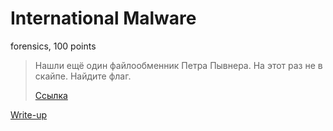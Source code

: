 # International Malware

forensics, 100 points

> Нашли ещё один файлообменник Петра Пывнера. На этот раз не 
> в скайпе. Найдите флаг.
>
> [Ссылка](https://yadi.sk/d/kE6vikFs3X5E2J)

[Write-up](WRITEUP.md)
